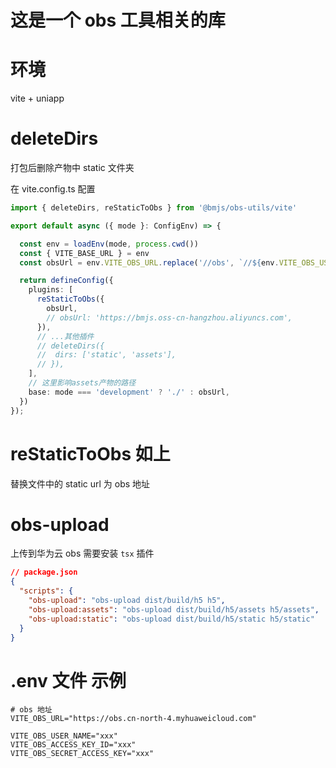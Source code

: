 # 这是一个 obs 工具相关的库

# 环境

vite + uniapp

# deleteDirs

打包后删除产物中 static 文件夹

在 vite.config.ts 配置

```ts
import { deleteDirs, reStaticToObs } from '@bmjs/obs-utils/vite'

export default async ({ mode }: ConfigEnv) => {

  const env = loadEnv(mode, process.cwd())
  const { VITE_BASE_URL } = env
  const obsUrl = env.VITE_OBS_URL.replace('//obs', `//${env.VITE_OBS_USER_NAME}.obs`) + '/h5'

  return defineConfig({
    plugins: [
      reStaticToObs({
        obsUrl,
        // obsUrl: 'https://bmjs.oss-cn-hangzhou.aliyuncs.com',
      }),
      // ...其他插件
      // deleteDirs({
      //  dirs: ['static', 'assets'],
      // }),
    ],
    // 这里影响assets产物的路径
    base: mode === 'development' ? './' : obsUrl,
  })
});

```

# reStaticToObs 如上

替换文件中的 static url 为 obs 地址

# obs-upload

上传到华为云 obs
需要安装 `tsx` 插件

```json
// package.json
{
  "scripts": {
    "obs-upload": "obs-upload dist/build/h5 h5",
    "obs-upload:assets": "obs-upload dist/build/h5/assets h5/assets",
    "obs-upload:static": "obs-upload dist/build/h5/static h5/static"
  }
}
```

# .env 文件 示例

```env
# obs 地址
VITE_OBS_URL="https://obs.cn-north-4.myhuaweicloud.com"

VITE_OBS_USER_NAME="xxx"
VITE_OBS_ACCESS_KEY_ID="xxx"
VITE_OBS_SECRET_ACCESS_KEY="xxx"
```
